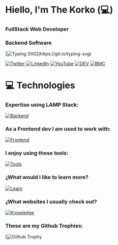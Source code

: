 # Hiello, I'm The Korko (💻)

### FullStack Web Developer

### Backend Software

[![Typing SVG](http://readme-typing-svg.herokuapp.com?font=Fira+Code&weight=600&size=22&pause=1000&color=20C20E&background=000000&vCenter=true&width=635&height=26&lines=Hello+I+am+Korko%F0%9F%A4%9D%2C+from+Argentina+with+passion!;Full+Stack+Web+Developer+(LAMP).%F0%9F%98%8E;Looking+forward+to+participate+on+new+Projects%F0%9F%92%A1;I+try+to+contribute+to+Open+Source+Software.;Security+%26+reliability+should+come+first.;Standing+for+digital+privacy+%F0%9F%94%8F+and+Descentralized+Internet.;Technology+enthusiast%2C+IT+networks+technician..)](https://git.io/typing-svg)

[![Twitter](https://img.shields.io/badge/Twitter-%231DA1F2.svg?&style=flat-square&logo=twitter&logoColor=white)](https://twitter.com/quartexnet) [![LinkedIn](https://img.shields.io/badge/LinkedIn-%230077B5.svg?&style=flat-square&logo=linkedin&logoColor=white)](https://linkedin.com/in/quartexnet) [![YouTube](https://img.shields.io/badge/YouTube-%23FF0000.svg?&style=flat-square&logo=youtube&logoColor=white)](https://youtube.com/quartexnet) [![DEV](https://img.shields.io/badge/DEV-%23000000.svg?&style=flat-square&logo=dev.to&logoColor=white)](https://dev.to/quartexnet) [![BMC](https://img.shields.io/badge/BuyMeaCoffee-%23FFDD00.svg?&style=flat-square&logo=buy-me-a-coffee&logoColor=black)](https://bmc.xyz/)

# 💻 Technologies 

### Expertise using LAMP Stack:

[![Backend](https://skillicons.dev/icons?i=linux,nginx,mysql,php,cloudflare)](https://skillicons.dev)

### As a Frontend dev I am used to work with:

[![Frontend](https://skillicons.dev/icons?i=html,css,bootstrap,js,jquery,ps,figma)](https://skillicons.dev)

### I enjoy using these tools:

[![Tools](https://skillicons.dev/icons?i=vscode,atom,wordpress,bash,powershell,git)](https://skillicons.dev)

### ¿What would I like to learn more?

[![Learn](https://skillicons.dev/icons?i=heroku,js,py,selenium,nodejs,react,sqlite,godot,unity,ipfs)](https://skillicons.dev)

### ¿What websites I usually check out?

[![Knowledge](https://skillicons.dev/icons?i=stackoverflow,twitter,github,linkedin,devto)](https://skillicons.dev)

### These are my Github Trophies:
[![Github Trophy](https://github-profile-trophy.vercel.app/?username=thekorko)